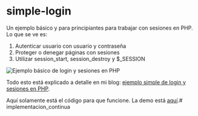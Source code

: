 # simple-login
Un ejemplo básico y para principiantes para trabajar con sesiones en PHP. Lo que se ve es:

 1. Autenticar usuario con usuario y contraseña
 2. Proteger o denegar
    páginas con sesiones
 3. Utilizar session_start, session_destroy y
    $_SESSION

![Ejemplo básico de login y sesiones en PHP](https://raw.githubusercontent.com/parzibyte/simple-login-php/master/Ejemplo%20simple%20de%20login%20y%20sesiones%20con%20PHP.gif)

Todo esto está explicado a detalle en mi blog: [ejemplo simple de login y sesiones en PHP](https://parzibyte.me/blog/2019/01/22/ejemplo-simple-login-php/).

Aquí solamente está el código para que funcione. La demo está [aquí](https://www.parzibyte.me/ejemplos/simple-login/).# implementacion_continua
